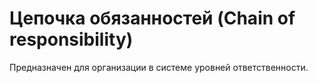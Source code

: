 <h1>Цепочка обязанностей (Chain of responsibility)</h1>
<p>Предназначен для организации в системе уровней ответственности.</p>
